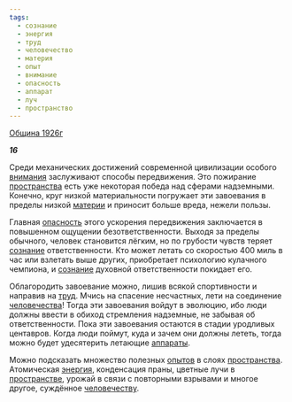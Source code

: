 ```yaml
---
tags:
  - сознание
  - энергия
  - труд
  - человечество
  - материя
  - опыт
  - внимание
  - опасность
  - аппарат
  - луч
  - пространство
---
```

[Община 1926г](https://127.0.0.1:4002/agni/1926)

___16___

Среди механических достижений современной цивилизации особого [внимания](../../../tags/#внимание) заслуживают способы передвижения. Это пожирание [пространства](../../../tags/#пространство) есть уже некоторая победа над сферами надземными. Конечно, круг низкой материальности погружает эти завоевания в пределы низкой [материи](../../../tags/#материя) и приносит больше вреда, нежели пользы.    

Главная [опасность](../../../tags/#опасность) этого ускорения передвижения заключается в повышенном ощущении безответственности. Выходя за пределы обычного, человек становится лёгким, но по грубости чувств теряет [сознание](../../../tags/#сознание) ответственности. Кто может летать со скоростью 400 миль в час или взлетать выше других, приобретает психологию кулачного чемпиона, и [сознание](../../../tags/#сознание) духовной ответственности покидает его.   

Облагородить завоевание можно, лишив всякой спортивности и направив на [труд](../../../tags/#труд). Мчись на спасение несчастных, лети на соединение [человечества](../../../tags/#человечество)! Тогда эти завоевания войдут в эволюцию, ибо люди должны ввести в обиход стремления надземные, не забывая об ответственности. Пока эти завоевания остаются в стадии уродливых центавров. Когда люди поймут, куда и зачем они должны лететь, тогда можно будет удесятерить летающие [аппараты](../../../tags/#аппарат).   

Можно подсказать множество полезных [опытов](../../../tags/#опыт) в слоях [пространства](../../../tags/#пространство). Атомическая [энергия](../../../tags/#энергия), конденсация праны, цветные лучи в [пространстве](../../../tags/#пространство), урожай в связи с повторными взрывами и многое другое, суждённое [человечеству](../../../tags/#человечество).   

